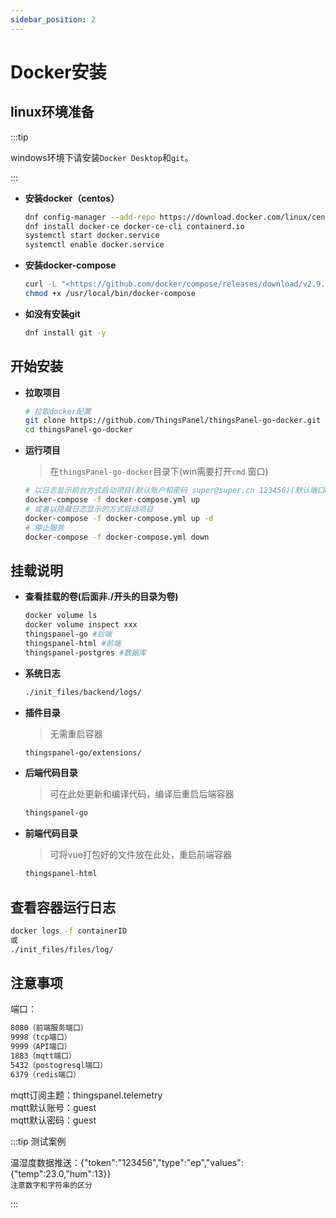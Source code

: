 ```yaml
---
sidebar_position: 2
---
```


# Docker安装

## linux环境准备

:::tip

windows环境下请安装`Docker Desktop`和`git`。

:::

- **安装docker（centos）**

    ```bash showLineNumbers
    dnf config-manager --add-repo https://download.docker.com/linux/centos/docker-ce.repo
    dnf install docker-ce docker-ce-cli containerd.io
    systemctl start docker.service
    systemctl enable docker.service
    ```

- **安装docker-compose**

    ```bash showLineNumbers
    curl -L "<https://github.com/docker/compose/releases/download/v2.9.0/docker-compose>-$(uname -s)-$(uname -m)" -o /usr/local/bin/docker-compose
    chmod +x /usr/local/bin/docker-compose
    ```

- **如没有安装git**

    ```bash
    dnf install git -y
    ```

## 开始安装

- **拉取项目**

    ```bash showLineNumbers
    # 拉取docker配置
    git clone https://github.com/ThingsPanel/thingsPanel-go-docker.git
    cd thingsPanel-go-docker
    ```

- **运行项目**

    > 在`thingsPanel-go-docker`目录下(win需要打开`cmd` 窗口)

    ```bash showLineNumbers
    # 以日志显示前台方式启动项目(默认账户和密码 super@super.cn 123456)(默认端口8080)
    docker-compose -f docker-compose.yml up
    # 或者以隐藏日志显示的方式启动项目
    docker-compose -f docker-compose.yml up -d
    # 停止服务
    docker-compose -f docker-compose.yml down
    ```

## 挂载说明

- **查看挂载的卷(后面非./开头的目录为卷)**

    ```bash
    docker volume ls
    docker volume inspect xxx
    thingspanel-go #后端
    thingspanel-html #前端
    thingspanel-postgres #数据库
    ```

- **系统日志**

    ```bash
    ./init_files/backend/logs/
    ```

- **插件目录**
    > 无需重启容器

    ```bash
    thingspanel-go/extensions/
    ```

- **后端代码目录**
    > 可在此处更新和编译代码，编译后重启后端容器

    ```bash
    thingspanel-go
    ```

- **前端代码目录**
    > 可将vue打包好的文件放在此处，重启前端容器

    ```bash
    thingspanel-html
    ```

## 查看容器运行日志

```bash showLineNumbers
docker logs -f containerID
或
./init_files/files/log/
```

## 注意事项

端口：

```bash showLineNumbers
8080（前端服务端口）
9998（tcp端口）
9999（API端口）
1883（mqtt端口）
5432（postogresql端口）
6379（redis端口）
```

mqtt订阅主题：thingspanel.telemetry  
mqtt默认账号：guest  
mqtt默认密码：guest  

:::tip 测试案例

温湿度数据推送：{"token":"123456","type":"ep","values":{"temp":23.0,"hum":13}}  
`注意数字和字符串的区分`

:::
